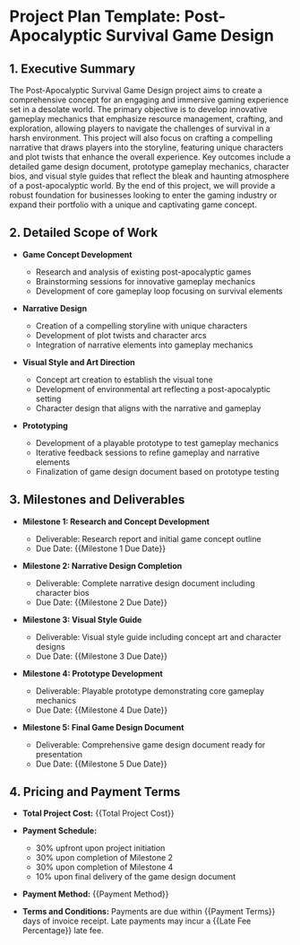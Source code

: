 
# Project Plan Template: Post-Apocalyptic Survival Game Design

## 1. Executive Summary

The Post-Apocalyptic Survival Game Design project aims to create a comprehensive concept for an engaging and immersive gaming experience set in a desolate world. The primary objective is to develop innovative gameplay mechanics that emphasize resource management, crafting, and exploration, allowing players to navigate the challenges of survival in a harsh environment. This project will also focus on crafting a compelling narrative that draws players into the storyline, featuring unique characters and plot twists that enhance the overall experience. Key outcomes include a detailed game design document, prototype gameplay mechanics, character bios, and visual style guides that reflect the bleak and haunting atmosphere of a post-apocalyptic world. By the end of this project, we will provide a robust foundation for businesses looking to enter the gaming industry or expand their portfolio with a unique and captivating game concept.

## 2. Detailed Scope of Work

- **Game Concept Development**
  - Research and analysis of existing post-apocalyptic games
  - Brainstorming sessions for innovative gameplay mechanics
  - Development of core gameplay loop focusing on survival elements

- **Narrative Design**
  - Creation of a compelling storyline with unique characters
  - Development of plot twists and character arcs
  - Integration of narrative elements into gameplay mechanics

- **Visual Style and Art Direction**
  - Concept art creation to establish the visual tone
  - Development of environmental art reflecting a post-apocalyptic setting
  - Character design that aligns with the narrative and gameplay

- **Prototyping**
  - Development of a playable prototype to test gameplay mechanics
  - Iterative feedback sessions to refine gameplay and narrative elements
  - Finalization of game design document based on prototype testing

## 3. Milestones and Deliverables

- **Milestone 1: Research and Concept Development**
  - Deliverable: Research report and initial game concept outline
  - Due Date: {{Milestone 1 Due Date}}

- **Milestone 2: Narrative Design Completion**
  - Deliverable: Complete narrative design document including character bios
  - Due Date: {{Milestone 2 Due Date}}

- **Milestone 3: Visual Style Guide**
  - Deliverable: Visual style guide including concept art and character designs
  - Due Date: {{Milestone 3 Due Date}}

- **Milestone 4: Prototype Development**
  - Deliverable: Playable prototype demonstrating core gameplay mechanics
  - Due Date: {{Milestone 4 Due Date}}

- **Milestone 5: Final Game Design Document**
  - Deliverable: Comprehensive game design document ready for presentation
  - Due Date: {{Milestone 5 Due Date}}

## 4. Pricing and Payment Terms

- **Total Project Cost:** {{Total Project Cost}}
  
- **Payment Schedule:**
  - 30% upfront upon project initiation
  - 30% upon completion of Milestone 2
  - 30% upon completion of Milestone 4
  - 10% upon final delivery of the game design document

- **Payment Method:** {{Payment Method}}

- **Terms and Conditions:** Payments are due within {{Payment Terms}} days of invoice receipt. Late payments may incur a {{Late Fee Percentage}} late fee.
